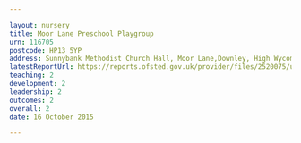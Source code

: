 ```yaml
---

layout: nursery
title: Moor Lane Preschool Playgroup
urn: 116705
postcode: HP13 5YP
address: Sunnybank Methodist Church Hall, Moor Lane,Downley, High Wycombe, Buckinghamshire, HP13 5YP
latestReportUrl: https://reports.ofsted.gov.uk/provider/files/2520075/urn/116705.pdf
teaching: 2
development: 2
leadership: 2
outcomes: 2
overall: 2
date: 16 October 2015

---
```

